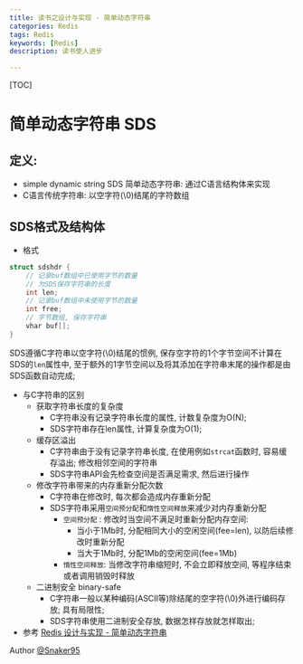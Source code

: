```yaml
---
title: 读书之设计与实现 - 简单动态字符串
categories: Redis   
tags: Redis
keywords: [Redis]
description: 读书使人进步

---
```


[TOC]

# 简单动态字符串 SDS

## 定义:

 * simple dynamic string SDS 简单动态字符串: 通过C语言结构体来实现
 * C语言传统字符串: 以空字符(\0)结尾的字符数组

##  SDS格式及结构体

* 格式

```c
struct sdshdr {
    // 记录buf数组中已使用字节的数量
    // 为SDS保存字符串的长度
    int len;
    // 记录buf数组中未使用字节的数量
    int free;
    // 字节数组, 保存字符串
    vhar buf[];
}
```

SDS遵循C字符串以空字符(\0)结尾的惯例, 保存空字符的1个字节空间不计算在SDS的`len`属性中, 至于额外的1字节空间以及将其添加在字符串末尾的操作都是由SDS函数自动完成;

* 与C字符串的区别
  * 获取字符串长度的复杂度
    * C字符串没有记录字符串长度的属性, 计数复杂度为O(N);
    * SDS字符串存在len属性, 计算复杂度为O(1);
  * 缓存区溢出
    * C字符串由于没有记录字符串长度, 在使用例如`strcat`函数时, 容易缓存溢出; 修改相邻空间的字符串
    * SDS字符串API会先检查空间是否满足需求, 然后进行操作
  * 修改字符串带来的内存重新分配次数
    * C字符串在修改时, 每次都会造成内存重新分配
    * SDS字符串采用`空间预分配`和`惰性空间释放`来减少对内存重新分配
      * `空间预分配` : 修改时当空间不满足时重新分配内存空间: 
        * 当小于1Mb时, 分配相同大小的空闲空间(fee=len), 以防后续修改时重新分配
        * 当大于1Mb时, 分配1Mb的空闲空间(fee=1Mb)
      * `惰性空间释放`: 当修改字符串缩短时, 不会立即释放空间, 等程序结束或者调用销毁时释放
  * 二进制安全 binary-safe
    * C字符串一般以某种编码(ASCII等)除结尾的空字符(\0)外进行编码存放; 具有局限性;
    * SDS字符串使用二进制安全存放, 数据怎样存放就怎样取出;
* 参考 [Redis 设计与实现 - 简单动态字符串](http://redisbook.com/preview/sds/content.html)

Author [@Snaker95][1]

[1]: http://www.sharedsea.com

